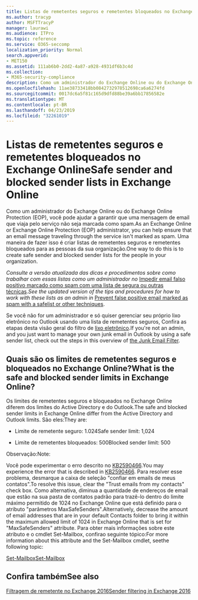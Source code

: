 ```yaml
---
title: Listas de remetentes seguros e remetentes bloqueados no Exchange Online
ms.author: tracyp
author: MSFTTracyP
manager: laurawi
ms.audience: ITPro
ms.topic: reference
ms.service: O365-seccomp
localization_priority: Normal
search.appverid:
- MET150
ms.assetid: 111ab6b0-2dd2-4a87-a928-4931df6b3c4d
ms.collection:
- M365-security-compliance
description: Como um administrador do Exchange Online ou do Exchange Online Protection (EOP), você pode ajudar a garantir que uma mensagem de email que viaja pelo serviço não seja marcada como spam. Uma maneira de fazer isso é criar listas de remetentes seguros e remetentes bloqueados para as pessoas da sua organização.
ms.openlocfilehash: 11ae38733418bb0842732978512698ca6a6274fd
ms.sourcegitcommit: 0017dc6a5f81c165d9dfd88be39a6bb17856582e
ms.translationtype: MT
ms.contentlocale: pt-BR
ms.lasthandoff: 04/23/2019
ms.locfileid: "32261019"
---
```

# <a name="safe-sender-and-blocked-sender-lists-in-exchange-online"></a><span data-ttu-id="18e06-104">Listas de remetentes seguros e remetentes bloqueados no Exchange Online</span><span class="sxs-lookup"><span data-stu-id="18e06-104">Safe sender and blocked sender lists in Exchange Online</span></span>

<span data-ttu-id="18e06-105">Como um administrador do Exchange Online ou do Exchange Online Protection (EOP), você pode ajudar a garantir que uma mensagem de email que viaja pelo serviço não seja marcada como spam.</span><span class="sxs-lookup"><span data-stu-id="18e06-105">As an Exchange Online or Exchange Online Protection (EOP) administrator, you can help ensure that an email message traveling through the service isn't marked as spam.</span></span> <span data-ttu-id="18e06-106">Uma maneira de fazer isso é criar listas de remetentes seguros e remetentes bloqueados para as pessoas da sua organização.</span><span class="sxs-lookup"><span data-stu-id="18e06-106">One way to do this is to create safe sender and blocked sender lists for the people in your organization.</span></span> 
  
 <span data-ttu-id="18e06-107">*Consulte a versão atualizada das dicas e procedimentos sobre como trabalhar com essas listas como um administrador no* [Impedir email falso positivo marcado como spam com uma lista de segura ou outras técnicas](https://go.microsoft.com/fwlink/p/?LinkID=534224).</span><span class="sxs-lookup"><span data-stu-id="18e06-107">*See the updated version of the tips and procedures for how to work with these lists as an admin in* [Prevent false positive email marked as spam with a safelist or other techniques](https://go.microsoft.com/fwlink/p/?LinkID=534224).</span></span> 
  
<span data-ttu-id="18e06-108">Se você não for um administrador e só quiser gerenciar seu próprio lixo eletrônico no Outlook usando uma lista de remetentes seguros, Confira as etapas desta visão geral do filtro de [lixo eletrônico](https://go.microsoft.com/fwlink/?LinkId=817222).</span><span class="sxs-lookup"><span data-stu-id="18e06-108">If you're not an admin, and you just want to manage your own junk email in Outlook by using a safe sender list, check out the steps in this overview of [the Junk Email Filter](https://go.microsoft.com/fwlink/?LinkId=817222).</span></span> 
  
## <a name="what-is-the-safe-and-blocked-sender-limits-in-exchange-online"></a><span data-ttu-id="18e06-109">Quais são os limites de remetentes seguros e bloqueados no Exchange Online?</span><span class="sxs-lookup"><span data-stu-id="18e06-109">What is the safe and blocked sender limits in Exchange Online?</span></span>

<span data-ttu-id="18e06-110">Os limites de remetentes seguros e bloqueados no Exchange Online diferem dos limites do Active Directory e do Outlook.</span><span class="sxs-lookup"><span data-stu-id="18e06-110">The safe and blocked sender limits in Exchange Online differ from the Active Directory and Outlook limits.</span></span> <span data-ttu-id="18e06-111">São eles:</span><span class="sxs-lookup"><span data-stu-id="18e06-111">They are:</span></span>
  
- <span data-ttu-id="18e06-112">Limite de remetente seguro: 1.024</span><span class="sxs-lookup"><span data-stu-id="18e06-112">Safe sender limit: 1,024</span></span>
    
- <span data-ttu-id="18e06-113">Limite de remetentes bloqueados: 500</span><span class="sxs-lookup"><span data-stu-id="18e06-113">Blocked sender limit: 500</span></span>
    
<span data-ttu-id="18e06-114">Observação:</span><span class="sxs-lookup"><span data-stu-id="18e06-114">Note:</span></span>
  
<span data-ttu-id="18e06-115">Você pode experimentar o erro descrito no [KB2590466](https://support.microsoft.com/help/2590466/you-receive-the-error-junk-e-mail-validation-error-in-outlook-web-app).</span><span class="sxs-lookup"><span data-stu-id="18e06-115">You may experience the error that is described in [KB2590466](https://support.microsoft.com/help/2590466/you-receive-the-error-junk-e-mail-validation-error-in-outlook-web-app).</span></span> <span data-ttu-id="18e06-116">Para resolver esse problema, desmarque a caixa de seleção "confiar em emails de meus contatos".</span><span class="sxs-lookup"><span data-stu-id="18e06-116">To resolve this issue, clear the "Trust emails from my contacts" check box.</span></span> <span data-ttu-id="18e06-117">Como alternativa, diminua a quantidade de endereços de email que estão na sua pasta de contatos padrão para trazê-lo dentro do limite máximo permitido de 1024 no Exchange Online que está definido para o atributo "parâmetros MaxSafeSenders".</span><span class="sxs-lookup"><span data-stu-id="18e06-117">Alternatively, decrease the amount of email addresses that are in your default Contacts folder to bring it within the maximum allowed limit of 1024 in Exchange Online that is set for "MaxSafeSenders" attribute.</span></span> <span data-ttu-id="18e06-118">Para obter mais informações sobre este atributo e o cmdlet Set-Mailbox, confirao seguinte tópico:</span><span class="sxs-lookup"><span data-stu-id="18e06-118">For more information about this attribute and the Set-Mailbox cmdlet, seethe following topic:</span></span>
  
[<span data-ttu-id="18e06-119">Set-Mailbox</span><span class="sxs-lookup"><span data-stu-id="18e06-119">Set-Mailbox</span></span>](https://docs.microsoft.com/powershell/module/exchange/mailboxes/Set-Mailbox)
  
## <a name="see-also"></a><span data-ttu-id="18e06-120">Confira também</span><span class="sxs-lookup"><span data-stu-id="18e06-120">See also</span></span>

[<span data-ttu-id="18e06-121">Filtragem de remetente no Exchange 2016</span><span class="sxs-lookup"><span data-stu-id="18e06-121">Sender filtering in Exchange 2016</span></span>](http://technet.microsoft.com/library/b833f864-ff10-46a0-a653-28fb9ba30896.aspx)

